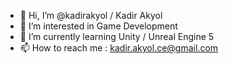 - 👋 Hi, I’m @kadirakyol / Kadir Akyol
- 👀 I’m interested in Game Development
- 🌱 I’m currently learning Unity / Unreal Engine 5
- 📫 How to reach me : kadir.akyol.ce@gmail.com
